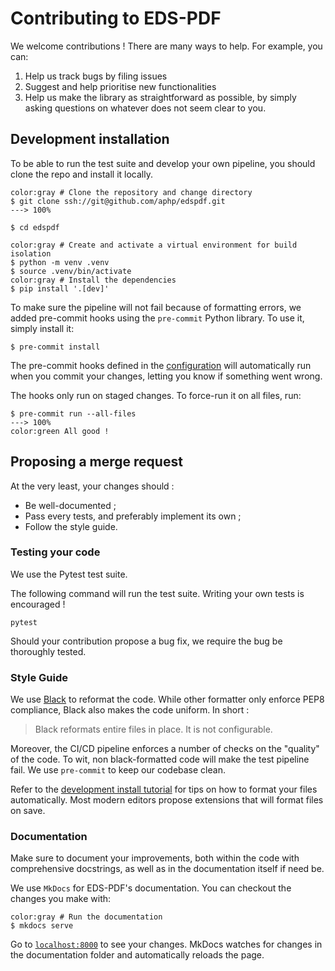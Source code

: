 # Contributing to EDS-PDF

We welcome contributions ! There are many ways to help. For example, you can:

1. Help us track bugs by filing issues
2. Suggest and help prioritise new functionalities
3. Help us make the library as straightforward as possible, by simply asking questions on whatever does not seem clear to you.

## Development installation

To be able to run the test suite and develop your own pipeline, you should clone the repo and install it locally.


<div class="termy">

```console
color:gray # Clone the repository and change directory
$ git clone ssh://git@github.com/aphp/edspdf.git
---> 100%

$ cd edspdf

color:gray # Create and activate a virtual environment for build isolation
$ python -m venv .venv
$ source .venv/bin/activate
color:gray # Install the dependencies
$ pip install '.[dev]'
```

</div>

To make sure the pipeline will not fail because of formatting errors, we added pre-commit hooks using the `pre-commit` Python library. To use it, simply install it:

<div class="termy">

```console
$ pre-commit install
```

</div>

The pre-commit hooks defined in the [configuration](https://github.com/aphp/edspdf/blob/main/.pre-commit-config.yaml) will automatically run when you commit your changes, letting you know if something went wrong.

The hooks only run on staged changes. To force-run it on all files, run:

<div class="termy">

```console
$ pre-commit run --all-files
---> 100%
color:green All good !
```

</div>

## Proposing a merge request

At the very least, your changes should :

- Be well-documented ;
- Pass every tests, and preferably implement its own ;
- Follow the style guide.

### Testing your code

We use the Pytest test suite.

The following command will run the test suite. Writing your own tests is encouraged !

```shell
pytest
```

Should your contribution propose a bug fix, we require the bug be thoroughly tested.

### Style Guide

We use [Black](https://github.com/psf/black) to reformat the code. While other formatter only enforce PEP8 compliance, Black also makes the code uniform. In short :

> Black reformats entire files in place. It is not configurable.

Moreover, the CI/CD pipeline enforces a number of checks on the "quality" of the code. To wit, non black-formatted code will make the test pipeline fail. We use `pre-commit` to keep our codebase clean.

Refer to the [development install tutorial](#development-installation) for tips on how to format your files automatically.
Most modern editors propose extensions that will format files on save.

### Documentation

Make sure to document your improvements, both within the code with comprehensive docstrings,
as well as in the documentation itself if need be.

We use `MkDocs` for EDS-PDF's documentation. You can checkout the changes you make with:

<div class="termy">

```console
color:gray # Run the documentation
$ mkdocs serve
```

</div>

Go to [`localhost:8000`](http://localhost:8000) to see your changes. MkDocs watches for changes in the documentation folder
and automatically reloads the page.
